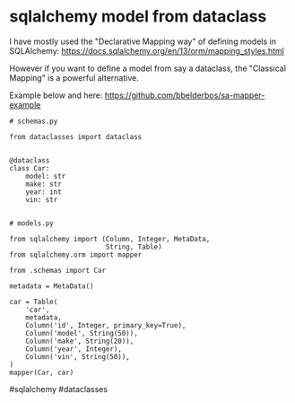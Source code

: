 # sqlalchemy model from dataclass

I have mostly used the "Declarative Mapping way" of defining models in SQLAlchemy:
https://docs.sqlalchemy.org/en/13/orm/mapping_styles.html

However if you want to define a model from say a dataclass, the "Classical Mapping" is a powerful alternative.

Example below and here:
https://github.com/bbelderbos/sa-mapper-example

```
# schemas.py

from dataclasses import dataclass


@dataclass
class Car:
    model: str
    make: str
    year: int
    vin: str


# models.py

from sqlalchemy import (Column, Integer, MetaData,
                        String, Table)
from sqlalchemy.orm import mapper

from .schemas import Car

metadata = MetaData()

car = Table(
    'car',
    metadata,
    Column('id', Integer, primary_key=True),
    Column('model', String(50)),
    Column('make', String(20)),
    Column('year', Integer),
    Column('vin', String(50)),
)
mapper(Car, car)
```

#sqlalchemy #dataclasses

